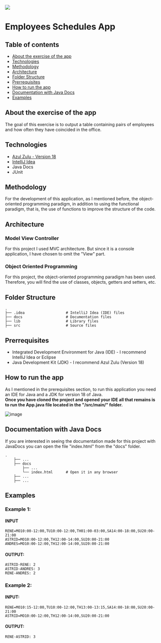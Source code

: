 <a href="https://www.linkedin.com/in/ricardo-vaca-pe%C3%B1a-6770721b4/" target="_blank"><img src="https://img.shields.io/badge/LinkedIn-0077B5?style=for-the-badge&logo=linkedin&logoColor=white"/></a>

Employees Schedules App
============================

## Table of contents
* [About the exercise of the app](#about)
* [Technologies](#technologies)
* [Methodology](#methodology)
* [Architecture](#architecture)
* [Folder Structure](#folder-structure)
* [Prerrequisites](#prerrequisites)
* [How to run the app](#how-to-run-the-app)
* [Documentation with Java Docs](#documentation)
* [Examples](#examples)

## About the exercise of the app

The goal of this exercise is to output a table containing pairs of employees and how often they have coincided in the office.

## Technologies
* [Azul Zulu - Version 18](https://www.azul.com/downloads/?package=jdk#download-openjdk)
* [IntelliJ Idea](https://www.jetbrains.com/es-es/idea/download/#section=windows)
* Java Docs
* JUnit

## Methodology

For the development of this application, as I mentioned before, the object-oriented programming paradigm, in addition to using the functional paradigm, 
that is, the use of functions to improve the structure of the code.

## Architecture

### Model View Controller
For this project I used MVC architecture. But since it is a console application, I have chosen to omit the "View" part.

### Object Oriented Programming
For this project, the object-oriented programming paradigm has been used. Therefore, you will find the use of classes, objects, getters and setters, etc.

## Folder Structure

    .
    ├── .idea                   # IntelliJ Idea (IDE) files
    ├── docs                    # Documentation files 
    ├── lib                     # Library files
    ├── src                     # Source files
    
## Prerrequisites
* Integrated Development Environment for Java (IDE) - I recommend IntelliJ Idea or Eclipse
* Java Development Kit (JDK) - I recommend Azul Zulu (Version 18)

## How to run the app
As I mentioned in the prerequisites section, to run this application you need an IDE for Java and a JDK for version 18 of Java.
<br/>
<b>Once you have cloned the project and opened your IDE all that remains is to run the App.java file located in the "/src/main/" folder.</b>

![image](https://user-images.githubusercontent.com/71697096/161493794-bf12b104-6c85-426f-87d4-9c021e6feeb4.png)

## Documentation with Java Docs
If you are interested in seeing the documentation made for this project with JavaDocs you can open the file "index.html" from the "docs" folder.

    .
        ├── ...                   
        ├── docs
            ├── ...                
            └── index.html      # Open it in any browser
        ├── ...                    
        ├── ...                   

## Examples
### Example 1:
#### INPUT
```
RENE=MO10:00-12:00,TU10:00-12:00,TH01:00-03:00,SA14:00-18:00,SU20:00- 21:00
ASTRID=MO10:00-12:00,TH12:00-14:00,SU20:00-21:00
ANDRES=MO10:00-12:00,TH12:00-14:00,SU20:00-21:00
```
#### OUTPUT:
```
ASTRID-RENE: 2
ASTRID-ANDRES: 3
RENE-ANDRES: 2
```
### Example 2:
#### INPUT:
```
RENE=MO10:15-12:00,TU10:00-12:00,TH13:00-13:15,SA14:00-18:00,SU20:00-21:00
ASTRID=MO10:00-12:00,TH12:00-14:00,SU20:00-21:00
```
#### OUTPUT:
```
RENE-ASTRID: 3
```
